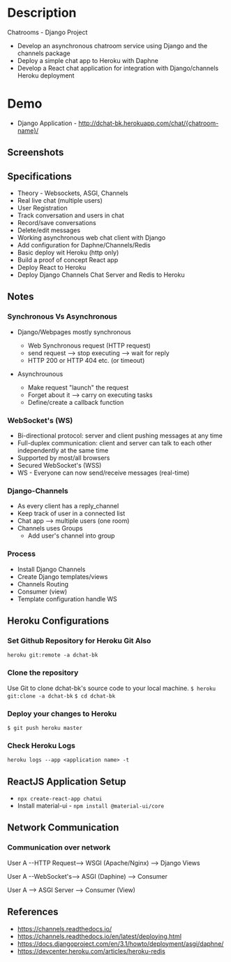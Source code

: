 # Description
Chatrooms - Django Project
- Develop an asynchronous chatroom service using Django and the channels package
- Deploy a simple chat app to Heroku with Daphne
- Develop a React chat application for integration with Django/channels Heroku deployment

# Demo
- Django Application - http://dchat-bk.herokuapp.com/chat/{chatroom-name}/

## Screenshots


## Specifications
- Theory - Websockets, ASGI, Channels
- Real live chat (multiple users)
- User Registration
- Track conversation and users in chat
- Record/save conversations
- Delete/edit messages
- Working asynchronous web chat client with Django
- Add configuration for Daphne/Channels/Redis
- Basic deploy wit Heroku (http only)
- Build a proof of concept React app
- Deploy React to Heroku
- Deploy Django Channels Chat Server and Redis to Heroku


## Notes
### Synchronous Vs Asynchronous
- Django/Webpages mostly synchronous
    - Web Synchronous request (HTTP request)
    - send request --> stop executing --> wait for reply
    - HTTP 200 or HTTP 404 etc. (or timeout)

- Asynchrounous
    - Make request "launch" the request 
    - Forget about it --> carry on executing tasks
    - Define/create a callback function

### WebSocket's (WS)
- Bi-directional protocol: server and client pushing messages at any time
- Full-duplex communication: client and server can talk to each other independently at the same time
- Supported by most/all browsers
- Secured WebSocket's (WSS)
- WS - Everyone can now send/receive messages (real-time)

### Django-Channels
- As every client has a reply_channel
- Keep track of user in a connected list
- Chat app --> multiple users (one room)
- Channels uses Groups
    - Add user's channel into group

### Process
- Install Django Channels
- Create Django templates/views
- Channels Routing
- Consumer (view)
- Template configuration handle WS


## Heroku Configurations

### Set Github Repository for Heroku Git Also
`heroku git:remote -a dchat-bk`

### Clone the repository
Use Git to clone dchat-bk's source code to your local machine.
`$ heroku git:clone -a dchat-bk`
`$ cd dchat-bk`

### Deploy your changes to Heroku
`$ git push heroku master`

### Check Heroku Logs
`heroku logs --app <application name> -t`


## ReactJS Application Setup
- `npx create-react-app chatui`
- Install material-ui - `npm install @material-ui/core`


## Network Communication
### Communication over network
User A --HTTP Request--> WSGI (Apache/Nginx) --> Django Views

User A --WebSocket's--> ASGI (Daphine) --> Consumer

User A --> ASGI Server --> Consumer (View)

## References
- https://channels.readthedocs.io/
- https://channels.readthedocs.io/en/latest/deploying.html
- https://docs.djangoproject.com/en/3.1/howto/deployment/asgi/daphne/
- https://devcenter.heroku.com/articles/heroku-redis